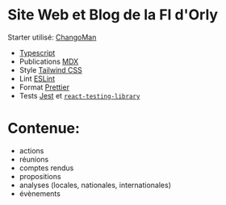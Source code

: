 # Site Web et Blog de la FI d'Orly

Starter utilisé: [ChangoMan](https://github.com/ChangoMan/nextjs-typescript-mdx-blog)

- [Typescript](https://www.typescriptlang.org/)
- Publications [MDX](https://mdxjs.com/)
- Style [Tailwind CSS](https://tailwindcss.com/)
- Lint [ESLint](https://eslint.org/)
- Format [Prettier](https://prettier.io/)
- Tests [Jest](https://jestjs.io/) et [`react-testing-library`](https://testing-library.com/docs/react-testing-library/intro)

# Contenue:

- actions
- réunions
- comptes rendus
- propositions
- analyses (locales, nationales, internationales)
- évènements

